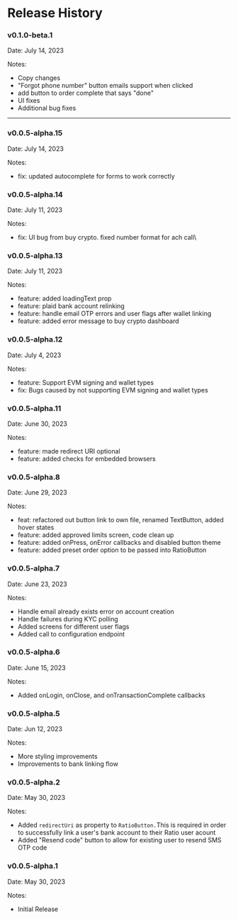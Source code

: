 # Release History

### v0.1.0-beta.1

Date: July 14, 2023

Notes:

* Copy changes
* "Forgot phone number" button emails support when clicked
* add button to order complete that says "done"
* UI fixes
* Additional bug fixes

***

### v0.0.5-alpha.15

Date: July 14, 2023

Notes:

* fix: updated autocomplete for forms to work correctly

### v0.0.5-alpha.14

Date: July 11, 2023

Notes:

* fix: UI bug from buy crypto. fixed number format for ach call\


### v0.0.5-alpha.13

Date: July 11, 2023

Notes:

* feature: added loadingText prop&#x20;
* feature: plaid bank account relinking&#x20;
* feature: handle email OTP errors and user flags after wallet linking
* feature: added error message to buy crypto dashboard&#x20;

### v0.0.5-alpha.12

Date: July 4, 2023

Notes:

* feature: Support EVM signing and wallet types
* fix: Bugs caused by not supporting EVM signing and wallet types

### v0.0.5-alpha.11

Date: June 30, 2023

Notes:

* feature: made redirect URI optional
* feature: added checks for embedded browsers

### v0.0.5-alpha.8

Date: June 29, 2023

Notes:

* feat: refactored out button link to own file, renamed TextButton, added hover states&#x20;
* feature: added approved limits screen, code clean up
* feature: added onPress, onError callbacks and disabled button theme
* feature: added preset order option to be passed into RatioButton

### v0.0.5-alpha.7

Date: June 23, 2023

Notes:

* Handle email already exists error on account creation
* Handle failures during KYC polling
* Added screens for different user flags
* Added call to configuration endpoint

### v0.0.5-alpha.6

Date: June 15, 2023

Notes:

* Added onLogin, onClose, and onTransactionComplete callbacks

### v0.0.5-alpha.5

Date: Jun 12, 2023

Notes:

* More styling improvements
* Improvements to bank linking flow

### v0.0.5-alpha.2

Date: May 30, 2023

Notes:

* Added `redirectUri` as property to `RatioButton.`This is required in order to successfully link a user's bank account to their Ratio user acount
* Added "Resend code" button to allow for existing user to resend SMS OTP code

### v0.0.5-alpha.1

Date: May 30, 2023

Notes:

* Initial Release

